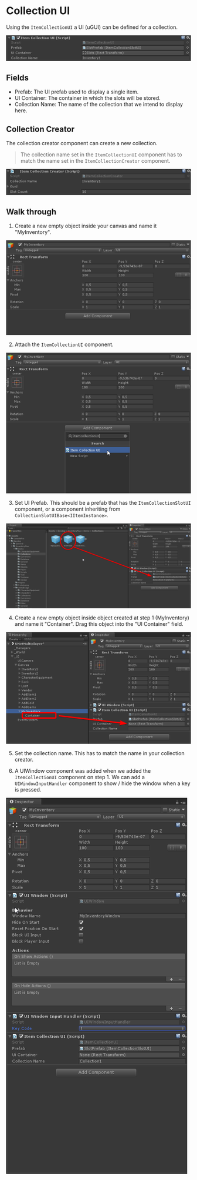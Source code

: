 # Collection UI

Using the `ItemCollectionUI` a UI (uGUI) can be defined for a collection.

![](Assets/ItemCollectionUI.png)

## Fields

- Prefab: The UI prefab used to display a single item.
- UI Container: The container in which the slots will be stored.
- Collection Name: The name of the collection that we intend to display here.

## Collection Creator

The collection creator component can create a new collection. 

> The collection name set in the `ItemCollectionUI` component has to match the name set in the `ItemCollectionCreator` component.

![](Assets/CollectionCreator.png)

## Walk through

1. Create a new empty object inside your canvas and name it "MyInventory".

![](Assets/ItemCollectionUIStep1.png)

2. Attach the `ItemCollectionUI` component.

![](Assets/ItemCollectionUIStep2.png)

3. Set UI Prefab. This should be a prefab that has the `ItemCollectionSlotUI` component, or a component inheriting from `CollectionSlotUIBase<IItemInstance>`.

![](Assets/ItemCollectionUIStep3.png)

4. Create a new empty object inside object created at step 1 (MyInventory) and name it "Container". Drag this object into the "UI Container" field.

![](Assets/ItemCollectionUIStep4.png)

5. Set the collection name. This has to match the name in your collection creator.

6. A UIWindow component was added when we added the `ItemCollectionUI` component on step 1. We can add a `UIWindowInputHandler` component to show / hide the window when a key is pressed.

![](Assets/ItemCollectionUIStep5.png)